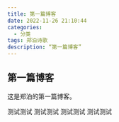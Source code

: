 ```yaml
---
title: 第一篇博客
date: 2022-11-26 21:10:44
categories:
  - 分类
tags: 郑泊诗歌
description: “第一篇博客”
---
```


## 第一篇博客

这是郑泊的第一篇博客。

测试测试
测试测试
测试测试
测试测试
